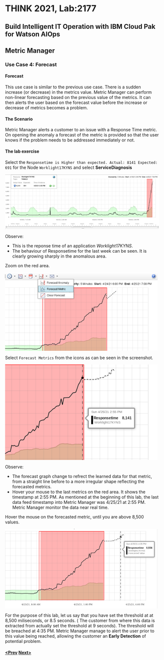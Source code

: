 # THINK 2021, Lab:2177
## Build Intelligent IT Operation with IBM Cloud Pak for Watson AIOps
## Metric Manager
### Use Case 4: Forecast

#### Forecast
This use case is similar to the previous use case.  There is a sudden increase (or decrease) in the metrics value.  Metric Manager can perform non-linear forecasting based on the previous value of the metrics. It can then alerts the user based on the forecast value before the increase or decrease of metrics becomes a problem.

#### The Scenario
Metric Manager alerts a customer to an issue with a Response Time metric. On opening the anomaly a forecast of the metric is provided so that the user knows if the problem needs to be addressed immediately or not.

#### The lab exercise

Select the `Responsetime is Higher than expected. Actual: 8141 Expected: 691` for the Node `Worklight17KYNS` and select __ServiceDiagnosis__

<img src="./images/UC41.png" alt="Watson AIOps Metric Manager" width="900" align="center"/>
<br>

Observe:
- This is the reponse time of an application _Worklight17KYNS_.
- The behaviour of Responsetime for the last week can be seen. It is clearly growing sharply in the anomalous area.

Zoom on the red area.

<img src="./images/UC42.png" alt="Watson AIOps Metric Manager" width="500" align="center"/>
<br>

Select `Forecast Metrics` from the icons as can be seen in the screenshot.

<img src="./images/UC43.png" alt="Watson AIOps Metric Manager" width="500" align="center"/>
<br>

Observe:

- The forecast graph change to refrect the learned data for that metric, from a straight line before to a more irregular shape reflecting the forecasted metrics.
- Hover your mouse to the last metrics on the red area. It shows the timestamp at 2:55 PM. As mentioned at the beginning of this lab, the last data feed timestamp into Metric Manager was 4/25/21 at 2:55 PM.  Metric Manager monitor the data near real time.
 
Hover the mouse on the forecasted metric, until you are above 8,500 values.  

<img src="./images/UC44.png" alt="Watson AIOps Metric Manager" width="500" align="center"/>
<br>

For the purpose of this lab, let us say that you have set the threshold at  at 8,500 miliseconds, or 8.5 seconds. ( The customer from where this data is extracted from actually set the threshold at 9 seconds).  The threshold will be breached at 4:35 PM.  Metric Manager manage to alert the user prior to this value being reached, allowing the customer an __Early Detection__ of potential problem.


#### [<Prev](../uc3)                                         [Next>](../mediation)